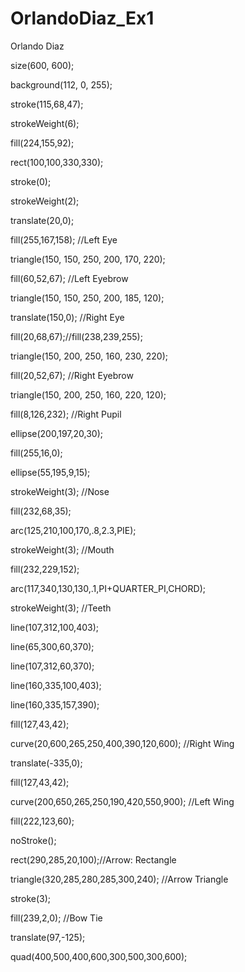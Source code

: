 # OrlandoDiaz_Ex1
Orlando Diaz

size(600, 600);

background(112, 0, 255);


stroke(115,68,47);

strokeWeight(6);

fill(224,155,92);

rect(100,100,330,330);


stroke(0);

strokeWeight(2);


translate(20,0);

fill(255,167,158); //Left Eye

triangle(150, 150, 250, 200, 170, 220);


fill(60,52,67); //Left Eyebrow

triangle(150, 150, 250, 200, 185, 120);


translate(150,0); //Right Eye

fill(20,68,67);//fill(238,239,255);

triangle(150, 200, 250, 160, 230, 220);


fill(20,52,67); //Right Eyebrow

triangle(150, 200, 250, 160, 220, 120);


fill(8,126,232); //Right Pupil

ellipse(200,197,20,30);

fill(255,16,0);

ellipse(55,195,9,15);


strokeWeight(3); //Nose

fill(232,68,35);

arc(125,210,100,170,.8,2.3,PIE);


strokeWeight(3); //Mouth

fill(232,229,152);

arc(117,340,130,130,.1,PI+QUARTER_PI,CHORD);


strokeWeight(3); //Teeth

line(107,312,100,403);

line(65,300,60,370);

line(107,312,60,370);

line(160,335,100,403);

line(160,335,157,390);


fill(127,43,42);

curve(20,600,265,250,400,390,120,600); //Right Wing


translate(-335,0);

fill(127,43,42);

curve(200,650,265,250,190,420,550,900); //Left Wing


fill(222,123,60);

noStroke();

rect(290,285,20,100);//Arrow: Rectangle

triangle(320,285,280,285,300,240); //Arrow Triangle


stroke(3);

fill(239,2,0); //Bow Tie

translate(97,-125);

quad(400,500,400,600,300,500,300,600);
